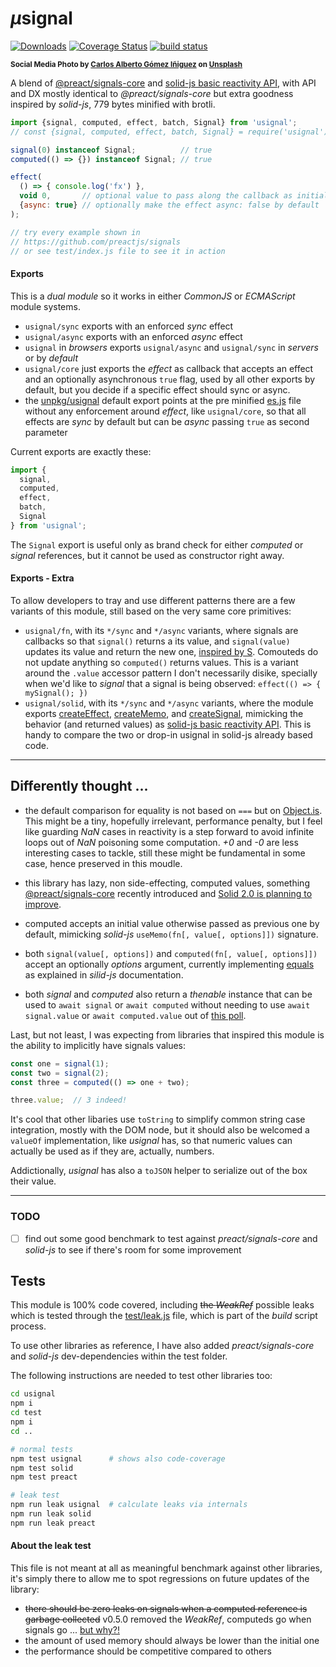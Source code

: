 # <em>µ</em>signal

[![Downloads](https://img.shields.io/npm/dm/usignal.svg)](https://www.npmjs.com/package/usignal) [![Coverage Status](https://coveralls.io/repos/github/WebReflection/usignal/badge.svg?branch=main)](https://coveralls.io/github/WebReflection/usignal?branch=main) [![build status](https://github.com/WebReflection/usignal/actions/workflows/node.js.yml/badge.svg)](https://github.com/WebReflection/usignal/actions)

<sup>**Social Media Photo by [Carlos Alberto Gómez Iñiguez](https://unsplash.com/@iniguez) on [Unsplash](https://unsplash.com/)**</sup>

A blend of [@preact/signals-core](https://github.com/preactjs/signals) and [solid-js basic reactivity API](https://www.solidjs.com/docs/latest), with API and DX mostly identical to *@preact/signals-core* but extra goodness inspired by *solid-js*, 779 bytes minified with brotli.

```js
import {signal, computed, effect, batch, Signal} from 'usignal';
// const {signal, computed, effect, batch, Signal} = require('usignal');

signal(0) instanceof Signal;          // true
computed(() => {}) instanceof Signal; // true

effect(
  () => { console.log('fx') },
  void 0,       // optional value to pass along the callback as initial/prev value
  {async: true} // optionally make the effect async: false by default
);

// try every example shown in
// https://github.com/preactjs/signals
// or see test/index.js file to see it in action
```

#### Exports

This is a *dual module* so it works in either *CommonJS* or *ECMAScript* module systems.

  * `usignal/sync` exports with an enforced *sync* effect
  * `usignal/async` exports with an enforced *async* effect
  * `usignal` in *browsers* exports `usignal/async` and `usignal/sync` in *servers* or by *default*
  * `usignal/core` just exports the *effect* as callback that accepts an effect and an optionally asynchronous `true` flag, used by all other exports by default, but you decide if a specific effect should sync or async.
  * the [unpkg/usignal](https://unpkg.com/usignal) default export points at the pre minified [es.js](./es.js) file without any enforcement around *effect*, like `usignal/core`, so that all effects are *sync* by default but can be *async* passing `true` as second parameter

Current exports are exactly these:

```js
import {
  signal,
  computed,
  effect,
  batch,
  Signal
} from 'usignal';
```

The `Signal` export is useful only as brand check for either *computed* or *signal* references, but it cannot be used as constructor right away.


#### Exports - Extra

To allow developers to tray and use different patterns there are a few variants of this module, still based on the very same core primitives:

  * `usignal/fn`, with its `*/sync` and `*/async` variants, where signals are callbacks so that `signal()` returns a its value, and `signal(value)` updates its value and return the new one, [inspired by S](https://github.com/adamhaile/S). Comouteds do not update anything so `computed()` returns values. This is a variant around the `.value` accessor pattern I don't necessarily disike, specially when we'd like to *signal* that a signal is being observed: `effect(() => { mySignal(); })`
  * `usignal/solid`, with its `*/sync` and `*/async` variants, where the module exports [createEffect](https://www.solidjs.com/docs/latest#createeffect), [createMemo](https://www.solidjs.com/docs/latest#creatememo), and [createSignal](https://www.solidjs.com/docs/latest#createsignal), mimicking the behavior (and returned values) as [solid-js basic reactivity API](https://www.solidjs.com/docs/latest/api). This is handy to compare the two or drop-in usignal in solid-js already based code.

---

## Differently thought ...

  * the default comparison for equality is not based on `===` but on [Object.is](https://developer.mozilla.org/en-US/docs/Web/JavaScript/Reference/Global_Objects/Object/is). This might be a tiny, hopefully irrelevant, performance penalty, but I feel like guarding *NaN* cases in reactivity is a step forward to avoid infinite loops out of *NaN* poisoning some computation. *+0* and *-0* are less interesting cases to tackle, still these might be fundamental in some case, hence preserved in this moudle.

  * this library has lazy, non side-effecting, computed values, something [@preact/signals-core](https://github.com/preactjs/signals) recently introduced and [Solid 2.0 is planning to improve](https://twitter.com/RyanCarniato/status/1569815024964706304).

  * computed accepts an initial value otherwise passed as previous one by default, mimicking *solid-js* `useMemo(fn[, value[, options]])` signature.

  * both `signal(value[, options])` and `computed(fn[, value[, options]])` accept an optionally *options* argument, currently implementing [equals](https://www.solidjs.com/docs/latest#options) as explained in *silid-js* documentation.

  * both *signal* and *computed* also return a *thenable* instance that can be used to `await signal` or `await computed` without needing to use `await signal.value` or `await computed.value` out of [this poll](https://twitter.com/WebReflection/status/1571400086902476801).

Last, but not least, I was expecting from libraries that inspired this module is the ability to implicitly have signals values:

```js
const one = signal(1);
const two = signal(2);
const three = computed(() => one + two);

three.value;  // 3 indeed!
```

It's cool that other libaries use `toString` to simplify common string case integration, mostly with the DOM node, but it should also be welcomed a `valueOf` implementation, like *usignal* has, so that numeric values can actually be used as if they are, actually, numbers.

Addictionally, *usignal* has also a `toJSON` helper to serialize out of the box their value.

---

### TODO

- [ ] find out some good benchmark to test against *preact/signals-core* and *solid-js* to see if there's room for some improvement


## Tests

This module is 100% code covered, including ~~the *WeakRef*~~ possible leaks which is tested through the [test/leak.js](./test/leak.js) file, which is part of the *build* script process.

To use other libraries as reference, I have also added *preact/signals-core* and *solid-js* dev-dependencies within the test folder.

The following instructions are needed to test other libraries too:

```sh
cd usignal
npm i
cd test
npm i
cd ..

# normal tests
npm test usignal      # shows also code-coverage
npm test solid
npm test preact

# leak test
npm run leak usignal  # calculate leaks via internals
npm run leak solid
npm run leak preact
```

#### About the leak test

This file is not meant at all as meaningful benchmark against other libraries, it's simply there to allow me to spot regressions on future updates of the library:
  * ~~there should be zero leaks on signals when a computed reference is garbage collected~~ v0.5.0 removed the *WeakRef*, computeds go when signals go ... [but why?!](https://twitter.com/WebReflection/status/1570380914613694466)
  * the amount of used memory should always be lower than the initial one
  * the performance should be competitive compared to others
